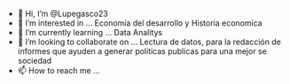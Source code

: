- 👋 Hi, I’m @Lupegasco23
- 👀 I’m interested in ... Economía del desarrollo y Historia economica
- 🌱 I’m currently learning ... Data Analitys 
- 💞️ I’m looking to collaborate on ... Lectura de datos, para la redacción de informes que ayuden a generar políticas publicas para una mejor se sociedad 
- 📫 How to reach me ...

<!---
Lupegasco23/Lupegasco23 is a ✨ special ✨ repository because its `README.md` (this file) appears on your GitHub profile.
You can click the Preview link to take a look at your changes.
--->
